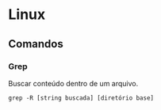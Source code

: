 # Linux

## Comandos

### Grep

Buscar conteúdo dentro de um arquivo.

    grep -R [string buscada] [diretório base]
